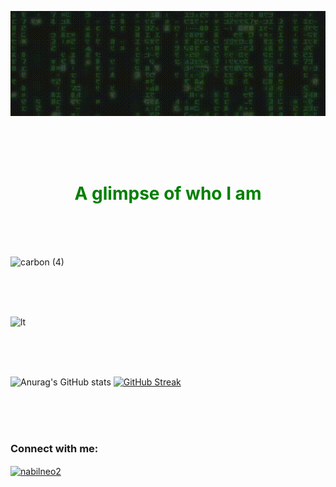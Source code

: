 <p align="center">
   <img widht="auto" height="auto" src="md/Hello.gif">
</p>

<br>
<br>
<br>

<h1 align="center" style="color: green"> A glimpse of who I am</h1>

<br>
<br>
<br>

![carbon (4)](https://user-images.githubusercontent.com/60401401/165621860-ed9e4f11-4c21-4539-875d-772a1b9cf239.png)

<br>
<br>
<br>

![lt](https://user-images.githubusercontent.com/60401401/165622598-b0f82bcc-9d32-47a4-aabf-65cb0de07a7f.gif)  

<br>
<br>
<br>

![Anurag's GitHub stats](https://github-readme-stats.vercel.app/api?username=NabilHY&theme=chartreuse-dark&show_icons=true)   [![GitHub Streak](https://github-readme-streak-stats.herokuapp.com/?user=NabilHY&theme=chartreuse-dark)](https://git.io/streak-stats)

<br>
<br>
<br>

<h3 align="left">Connect with me:</h3>
<p align="left">
<a href="https://twitter.com/nabilneo2" target="blank"><img align="center" src="https://raw.githubusercontent.com/rahuldkjain/github-profile-readme-generator/master/src/images/icons/Social/twitter.svg" alt="nabilneo2" height="30" width="40" /></a>
</p>
